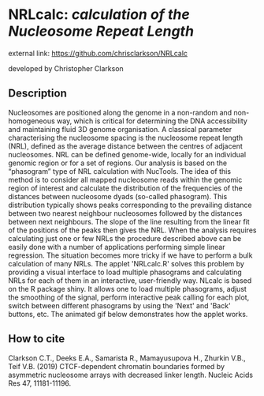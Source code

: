 # NRLcalc: *calculation of the Nucleosome Repeat Length*


external link: https://github.com/chrisclarkson/NRLcalc

developed by Christopher Clarkson

## Description

Nucleosomes are positioned along the genome in a non-random and non-homogeneous way, which is critical for determining the DNA accessibility and maintaining fluid 3D genome organisation. A classical parameter characterising the nucleosome spacing is the nucleosome repeat length (NRL), defined as the average distance between the centres of adjacent nucleosomes. NRL can be defined genome-wide, locally for an individual genomic region or for a set of regions. Our analysis is based on the “phasogram” type of NRL calculation with NucTools. The idea of this method is to consider all mapped nucleosome reads within the genomic region of interest and calculate the distribution of the frequencies of the distances between nucleosome dyads (so-called phasogram). This distribution typically shows peaks corresponding to the prevailing distance between two nearest neighbour nucleosomes followed by the distances between next neighbours. The slope of the line resulting from the linear fit of the positions of the peaks then gives the NRL. When the analysis requires calculating just one or few NRLs the procedure described above can be easily done with a number of applications performing simple linear regression. The situation becomes more tricky if we have to perform a bulk calculation of many NRLs. The applet 'NRLcalc.R' solves this problem by providing a visual interface to load multiple phasograms and calculating NRLs for each of them in an interactive, user-friendly way. NLcalc is based on the R package shiny. It allows one to load multiple phasograms, adjust the smoothing of the signal, perform interactive peak calling for each plot, switch between different phasograms by using the 'Next' and 'Back' buttons, etc. The animated gif below demonstrates how the applet works.
## How to cite
Clarkson C.T., Deeks E.A., Samarista R., Mamayusupova H., Zhurkin V.B., Teif V.B. (2019) CTCF-dependent chromatin boundaries formed by asymmetric nucleosome arrays with decreased linker length. Nucleic Acids Res 47, 11181-11196.
